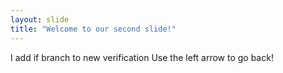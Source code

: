 ```yaml
---
layout: slide
title: "Welcome to our second slide!"
---
```

I add if branch to new verification
Use the left arrow to go back!
